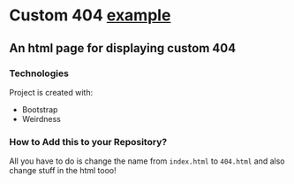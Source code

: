 # Custom 404 [example](https://abhishekbaiju.github.io/404)
## An html page for displaying custom 404
### Technologies
Project is created with:
* Bootstrap
* Weirdness
### How to Add this to your Repository?
All you have to do is change the name from ```index.html``` to ```404.html```
and also change stuff in the html tooo!
